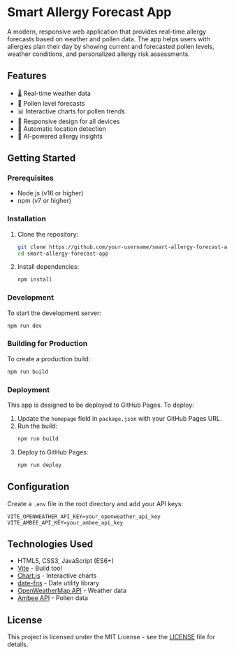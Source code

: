 # Smart Allergy Forecast App

A modern, responsive web application that provides real-time allergy forecasts based on weather and pollen data. The app helps users with allergies plan their day by showing current and forecasted pollen levels, weather conditions, and personalized allergy risk assessments.

## Features

- 🌡️ Real-time weather data
- 🌾 Pollen level forecasts
- 📊 Interactive charts for pollen trends
- 📱 Responsive design for all devices
- 📍 Automatic location detection
- 🤖 AI-powered allergy insights

## Getting Started

### Prerequisites

- Node.js (v16 or higher)
- npm (v7 or higher)

### Installation

1. Clone the repository:
   ```bash
   git clone https://github.com/your-username/smart-allergy-forecast-app.git
   cd smart-allergy-forecast-app
   ```

2. Install dependencies:
   ```bash
   npm install
   ```

### Development

To start the development server:

```bash
npm run dev
```

### Building for Production

To create a production build:

```bash
npm run build
```

### Deployment

This app is designed to be deployed to GitHub Pages. To deploy:

1. Update the `homepage` field in `package.json` with your GitHub Pages URL.
2. Run the build:
   ```bash
   npm run build
   ```
3. Deploy to GitHub Pages:
   ```bash
   npm run deploy
   ```

## Configuration

Create a `.env` file in the root directory and add your API keys:

```
VITE_OPENWEATHER_API_KEY=your_openweather_api_key
VITE_AMBEE_API_KEY=your_ambee_api_key
```

## Technologies Used

- HTML5, CSS3, JavaScript (ES6+)
- [Vite](https://vitejs.dev/) - Build tool
- [Chart.js](https://www.chartjs.org/) - Interactive charts
- [date-fns](https://date-fns.org/) - Date utility library
- [OpenWeatherMap API](https://openweathermap.org/api) - Weather data
- [Ambee API](https://api-docs.getambee.com/) - Pollen data

## License

This project is licensed under the MIT License - see the [LICENSE](LICENSE) file for details.
